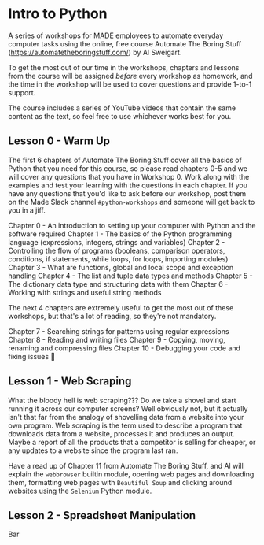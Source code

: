 # Intro to Python
A series of workshops for MADE employees to automate everyday computer tasks using the online, free course Automate The 
Boring Stuff (https://automatetheboringstuff.com/) by Al Sweigart.

To get the most out of our time in the workshops, chapters and lessons from the course will be assigned _before_ every 
workshop as homework, and the time in the workshop will be used to cover questions and provide 1-to-1 support.

The course includes a series of YouTube videos that contain the same content as the text, so feel free to use whichever 
works best for you.

## Lesson 0 - Warm Up
The first 6 chapters of Automate The Boring Stuff cover all the basics of Python that you need for this course, so
please read chapters 0-5 and we will cover any questions that you have in Workshop 0. Work along with the examples and 
test your learning with the questions in each chapter. If you have any questions that you'd like to ask before our 
workshop, post them on the Made Slack channel `#python-workshops` and someone will get back to you in a jiff.

Chapter 0 - An introduction to setting up your computer with Python and the software required
Chapter 1 - The basics of the Python programming language (expressions, integers, strings and variables)
Chapter 2 - Controlling the flow of programs (booleans, comparison operators, conditions, if statements, while loops, 
for loops, importing modules)
Chapter 3 - What are functions, global and local scope and exception handling 
Chapter 4 - The list and tuple data types and methods
Chapter 5 - The dictionary data type and structuring data with them
Chapter 6 - Working with strings and useful string methods

The next 4 chapters are extremely useful to get the most out of these workshops, but that's a lot of reading, so they're
not mandatory.

Chapter 7 - Searching strings for patterns using regular expressions
Chapter 8 - Reading and writing files
Chapter 9 - Copying, moving, renaming and compressing files
Chapter 10 - Debugging your code and fixing issues 🐛

## Lesson 1 - Web Scraping
What the bloody hell is web scraping??? Do we take a shovel and start running it across our computer screens? Well 
obviously not, but it actually isn't that far from the analogy of shovelling data from a website into your own program.
Web scraping is the term used to describe a program that downloads data from a website, processes it and produces an 
output. Maybe a report of all the products that a competitor is selling for cheaper, or any updates to a website since 
the program last ran.

Have a read up of Chapter 11 from Automate The Boring Stuff, and Al will explain the `webbrowser` builtin module, 
opening web pages and downloading them, formatting web pages with `Beautiful Soup` and clicking around websites using 
the `Selenium` Python module.

## Lesson 2 - Spreadsheet Manipulation
Bar